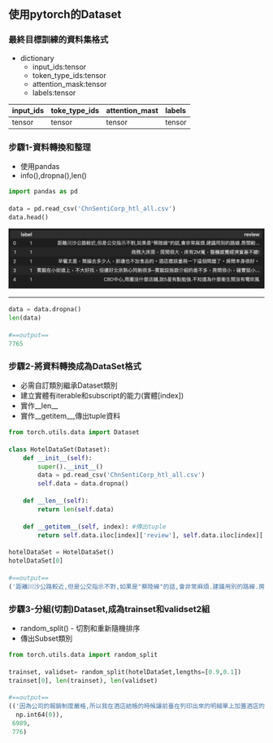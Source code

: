 ## 使用pytorch的Dataset
### 最終目標訓練的資料集格式
- dictionary
	- input_ids:tensor
	- token_type_ids:tensor
	- attention_mask:tensor
	- labels:tensor

| input_ids | toke_type_ids | attention_mast | labels |
|:--|:--|:--|:--|
| tensor | tensor | tensor | tensor |

### 步驟1-資料轉換和整理
- 使用pandas
- info(),dropna(),len()

```python
import pandas as pd

data = pd.read_csv('ChnSentiCorp_htl_all.csv')
data.head()
```

![](./images/pic1.png)

---

```python
data = data.dropna()
len(data)

#==output==
7765
```

### 步驟2-將資料轉換成為DataSet格式
- 必需自訂類別繼承Dataset類別
- 建立實體有iterable和subscript的能力(實體[index])
- 實作__len__
- 實作__getitem__,傳出tuple資料

```python
from torch.utils.data import Dataset

class HotelDataSet(Dataset):
    def __init__(self):
        super().__init__()
        data = pd.read_csv('ChnSentiCorp_htl_all.csv')
        self.data = data.dropna()

    def __len__(self):
        return len(self.data)
    
    def __getitem__(self, index): #傳出tuple
        return self.data.iloc[index]['review'], self.data.iloc[index]['label']

hotelDataSet = HotelDataSet()
hotelDataSet[0]

#==output==
('距離川沙公路較近,但是公交指示不對,如果是"蔡陸線"的話,會非常麻煩.建議用別的路線.房間較為簡單.', np.int64(1))
```

### 步驟3-分組(切割)Dataset,成為trainset和validset2組
- random_split() - 切割和重新隨機排序
- 傳出Subset類別

```python
from torch.utils.data import random_split

trainset, validset= random_split(hotelDataSet,lengths=[0.9,0.1])
trainset[0], len(trainset), len(validset)

#==output==
(('因為公司的報銷制度嚴格,所以我在酒店結帳的時候讓前臺在列印出來的明細單上加蓋酒店的章(大家說這個要求過分嗎),但是前臺小姐以各種理由拒不蓋章,試問如果出差回去不能報銷費用的話,這樣的酒店誰還敢住?如果不是急著趕飛機的話,一定要找酒店要個說法!建議報銷制度嚴格的朋友不要考慮這個酒店了.',
  np.int64(0)),
 6989,
 776)
```
